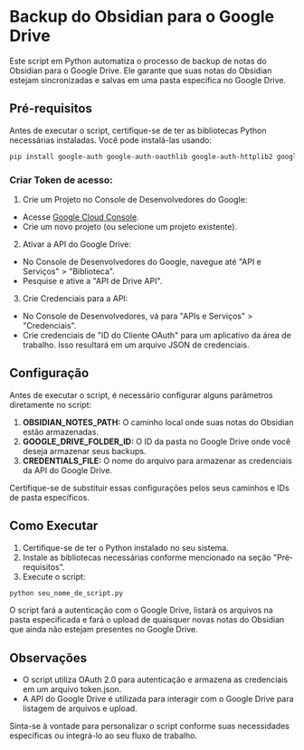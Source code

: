 # Backup do Obsidian para o Google Drive

Este script em Python automatiza o processo de backup de notas do Obsidian para o Google Drive. Ele garante que suas notas do Obsidian estejam sincronizadas e salvas em uma pasta específica no Google Drive.

## Pré-requisitos

Antes de executar o script, certifique-se de ter as bibliotecas Python necessárias instaladas. Você pode instalá-las usando:

```bash
pip install google-auth google-auth-oauthlib google-auth-httplib2 google-api-python-client
```
### Criar Token de acesso:
1. Crie um Projeto no Console de Desenvolvedores do Google:
- Acesse [Google Cloud Console](https://console.cloud.google.com/).
- Crie um novo projeto (ou selecione um projeto existente).

2. Ativar a API do Google Drive:
- No Console de Desenvolvedores do Google, navegue até "API e Serviços" > "Biblioteca".
- Pesquise e ative a "API de Drive API".

3. Crie Credenciais para a API:   
- No Console de Desenvolvedores, vá para "APIs e Serviços" > "Credenciais".
- Crie credenciais de "ID do Cliente OAuth" para um aplicativo da área de trabalho. Isso resultará em um arquivo JSON de credenciais.

## Configuração

Antes de executar o script, é necessário configurar alguns parâmetros diretamente no script:

1. **OBSIDIAN_NOTES_PATH:** O caminho local onde suas notas do Obsidian estão armazenadas.
2. **GOOGLE_DRIVE_FOLDER_ID:** O ID da pasta no Google Drive onde você deseja armazenar seus backups.
3. **CREDENTIALS_FILE:** O nome do arquivo para armazenar as credenciais da API do Google Drive.

Certifique-se de substituir essas configurações pelos seus caminhos e IDs de pasta específicos.

## Como Executar

1. Certifique-se de ter o Python instalado no seu sistema.
2. Instale as bibliotecas necessárias conforme mencionado na seção "Pré-requisitos".
3. Execute o script:

```bash
python seu_nome_de_script.py
```

O script fará a autenticação com o Google Drive, listará os arquivos na pasta especificada e fará o upload de quaisquer novas notas do Obsidian que ainda não estejam presentes no Google Drive.

## Observações

- O script utiliza OAuth 2.0 para autenticação e armazena as credenciais em um arquivo token.json.
- A API do Google Drive é utilizada para interagir com o Google Drive para listagem de arquivos e upload.

Sinta-se à vontade para personalizar o script conforme suas necessidades específicas ou integrá-lo ao seu fluxo de trabalho.
